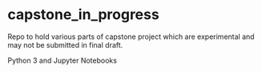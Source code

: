 # capstone_in_progress

Repo to hold various parts of capstone project which are experimental and may not be submitted in final draft.

Python 3 and Jupyter Notebooks